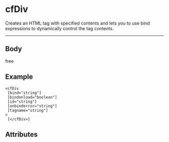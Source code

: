 # cfDiv


Creates an HTML tag with specified contents and lets you to use bind expressions to dynamically control the tag contents.

---
## Body
free

## Example
```
<cfDiv
 [bind="string"]
 [bindonload="boolean"]
 [id="string"]
 [onbinderror="string"]
 [tagname="string"]
> 
 [</cfDiv>]
```
## Attributes
